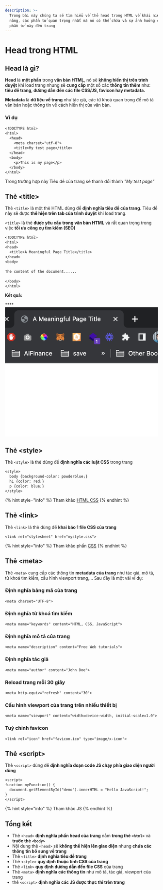 ```yaml
---
description: >-
  Trong bài này chúng ta sẽ tìm hiểu về thẻ head trong HTML về khái niệm, chức
  năng, các phần tử quan trọng nhất mà nó có thể chứa và sự ảnh hưởng của các
  phần tử này đến trang
---
```


# Head trong HTML

## Head là gì?

**Head** là **một phần** trong **văn bản HTML**, nó sẽ **không hiển thị trên trình duyệt** khi load trang nhưng sẽ **cung cấp** một số các **thông tin thêm** như: **tiêu đề trang, đường dẫn đến các file CSS/JS, favicon hay metadata.**

**Metadata** là **dữ liệu về trang** như tác giả, các từ khoá quan trọng để mô tả văn bản hoặc thông tin về cách hiển thị của văn bản.

### Ví dụ

```markup
<!DOCTYPE html>
<html>
  <head>
    <meta charset="utf-8">
    <title>My test page</title>
  </head>
  <body>
    <p>This is my page</p>
  </body>
</html>
```

Trong trường hợp này Tiêu đề của trang sẽ thanh đổi thành _"My test page"_

## Thẻ \<title>

Thẻ `<title>` là một thẻ HTML dùng để **định nghĩa tiêu để của trang**. Tiêu để này sẽ được **thể hiện trên tab của trình duyệt** khi load trang.

`<title>` là thẻ **được yêu cầu trong văn bản HTML** và rất quan trọng trong việc **tối ưu công cụ tìm kiếm (SEO)**

```markup
<!DOCTYPE html>
<html>
<head>
  <title>A Meaningful Page Title</title>
</head>
<body>

The content of the document......

</body>
</html>
```

**Kết quả:**

****![](<../../.gitbook/assets/image (70).png>)

## Thẻ \<style>

Thẻ `<style>` là thẻ dùng để **định nghĩa các luật CSS** trong trang&#x20;

```markup
<style>
  body {background-color: powderblue;}
  h1 {color: red;}
  p {color: blue;}
</style>
```

{% hint style="info" %}
Tham khảo [HTML CSS](html-css.md)
{% endhint %}

## Thẻ \<link>

Thẻ `<link>` là thẻ dùng để **khai báo 1 file CSS của trang**

```markup
<link rel="stylesheet" href="mystyle.css">
```

{% hint style="info" %}
Tham khảo phần [CSS](../css/)
{% endhint %}

## Thẻ \<meta>

Thẻ `<meta>` cung cấp các thông tin **metadata** **của trang** như tác giả, mô tả, từ khoá tìm kiếm, cấu hình viewport trang,... Sau đây là một vài ví dụ:

### Định nghĩa bảng mã của trang

```markup
<meta charset="UTF-8">
```

### Định nghĩa từ khoá tìm kiếm&#x20;

```markup
<meta name="keywords" content="HTML, CSS, JavaScript">
```

### Định nghĩa mô tả của trang

```markup
<meta name="description" content="Free Web tutorials">
```

### Định nghĩa tác giả

```markup
<meta name="author" content="John Doe">
```

### Reload trang mỗi 30 giây

```markup
<meta http-equiv="refresh" content="30">
```

### Cấu hình viewport của trang trên nhiều thiết bị

```markup
<meta name="viewport" content="width=device-width, initial-scale=1.0">
```

### Tuỳ chỉnh favicon

```markup
<link rel="icon" href="favicon.ico" type="image/x-icon">
```

## Thẻ \<script>

Thẻ `<script>` dùng để **định nghĩa đoạn code JS chạy phía giao diện người dùng**

```markup
<script>
function myFunction() {
  document.getElementById("demo").innerHTML = "Hello JavaScript!";
}
</script>
```

{% hint style="info" %}
Tham khảo JS
{% endhint %}

## Tổng kết

* Thẻ `<head>` **định nghĩa phần head của trang** nằm **trong thẻ `<html>`** và **trước thẻ `<body>`**
* Nội dung thẻ `<head>` sẽ **không thể hiện lên giao diện** nhưng **chứa các thông tin bổ sung về trang**
* Thẻ `<title>` **định nghĩa tiêu đề trang**
* Thẻ `<style>` **quy định thuộc tính CSS của trang**
* Thẻ `<link>` **quy định đường dẫn đến file CSS** của trang
* Thẻ `<meta>` **định nghĩa các thông tin** như mô tả, tác giả, viewport của trang
* thẻ `<script>` **định nghĩa các JS được thực thi trên trang**

